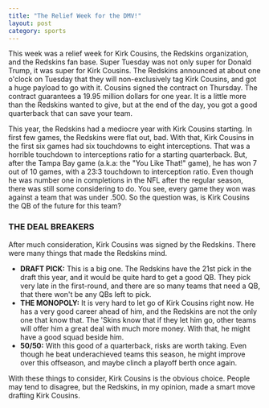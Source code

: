 ```yaml
---
title: "The Relief Week for the DMV!"
layout: post
category: sports
---
```


This week was a relief week for Kirk Cousins, the Redskins organization, and the Redskins fan base. Super Tuesday was not only super for Donald Trump, it was super for Kirk Cousins. The Redskins announced at about one o'clock on Tuesday that they will non-exclusively tag Kirk Cousins, and got a huge payload to go with it. Cousins signed the contract on Thursday. The contract guarantees a 19.95 million dollars for one year. It is a little more than the Redskins wanted to give, but at the end of the day, you got a good quarterback that can save your team.

This year, the Redskins had a mediocre year with Kirk Cousins starting. In first few games, the Redskins were flat out, bad. With that, Kirk Cousins in the first six games had six touchdowns to eight interceptions. <!--more--> That was a horrible touchdown to interceptions ratio for a starting quarterback. But, after the Tampa Bay game (a.k.a: the "You Like That!" game), he has won 7 out of 10 games, with a 23:3 touchdown to interception ratio. Even though he was number one in completions in the NFL after the regular season, there was still some considering to do. You see, every game they won was against a team that was under .500. So the question was, is Kirk Cousins the QB of the future for this team?

### THE DEAL BREAKERS

After much consideration, Kirk Cousins was signed by the Redskins. There were many things that made the Redskins mind.

- **DRAFT PICK:** This is a big one. The Redskins have the 21st pick in the draft this year, and it would be quite hard to get a good QB. They pick very late in the first-round, and there are so many teams that need a QB, that there won't be any QBs left to pick.
- **THE MONOPOLY:** It is very hard to let go of Kirk Cousins right now. He has a very good career ahead of him, and the Redskins are not the only one that know that. The 'Skins know that if they let him go, other teams will offer him a great deal with much more money. With that, he might have a good squad beside him.
- **50/50:** With this good of a quarterback, risks are worth taking. Even though he beat underachieved teams this season, he might improve over this offseason, and maybe clinch a playoff berth once again.

With these things to consider, Kirk Cousins is the obvious choice. People may tend to disagree, but the Redskins, in my opinion, made a smart move drafting Kirk Cousins.
